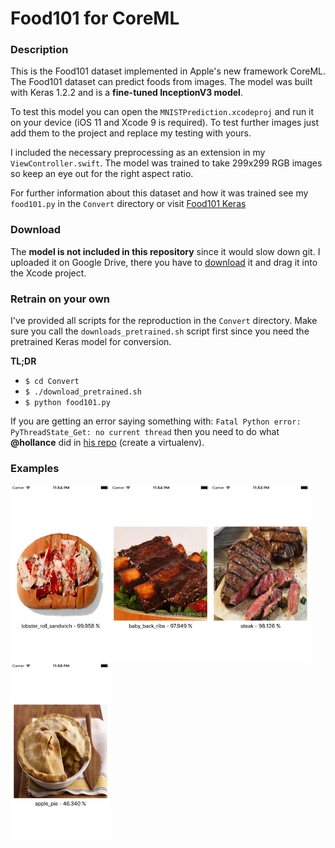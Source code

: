 # Food101 for CoreML

### Description
This is the Food101 dataset implemented in Apple's new framework CoreML. The Food101 dataset can predict foods from images. The model was built with Keras 1.2.2 and is a **fine-tuned InceptionV3 model**.

To test this model you can open the `MNISTPrediction.xcodeproj` and run it on your device (iOS 11 and Xcode 9 is required). To test further images just add them to the project and replace my testing with yours.

I included the necessary preprocessing as an extension in my `ViewController.swift`. The model was trained to take 299x299 RGB images so keep an eye out for the right aspect ratio.

For further information about this dataset and how it was trained see my `food101.py` in the `Convert` directory or visit [Food101 Keras](https://github.com/stratospark/food-101-keras)

### Download
The **model is not included in this repository** since it would slow down git. I uploaded it on Google Drive, there you have to [download](https://drive.google.com/open?id=0B5TjkH3njRqnVjBPZGRZbkNITjA) it and drag it into the Xcode project.

### Retrain on your own
I've provided all scripts for the reproduction in the `Convert` directory. Make sure you call the `downloads_pretrained.sh` script first since you need the pretrained Keras model for conversion.

**TL;DR**

* `$ cd Convert`
* `$ ./download_pretrained.sh`
* `$ python food101.py`

If you are getting an error saying something with: `Fatal Python error: PyThreadState_Get: no current thread` then you need to do what **@hollance** did in [his repo](https://github.com/hollance/MobileNet-CoreML#converting-the-weights) (create a virtualenv). 

### Examples

<img src="lobster-screen.png" align="left" width="160">
<img src="ribs-screen.png" align="left" width="160">
<img src="steak-screen.png" align="left" width="160">
<img src="applepie-screen.png" align="left" width="160">

